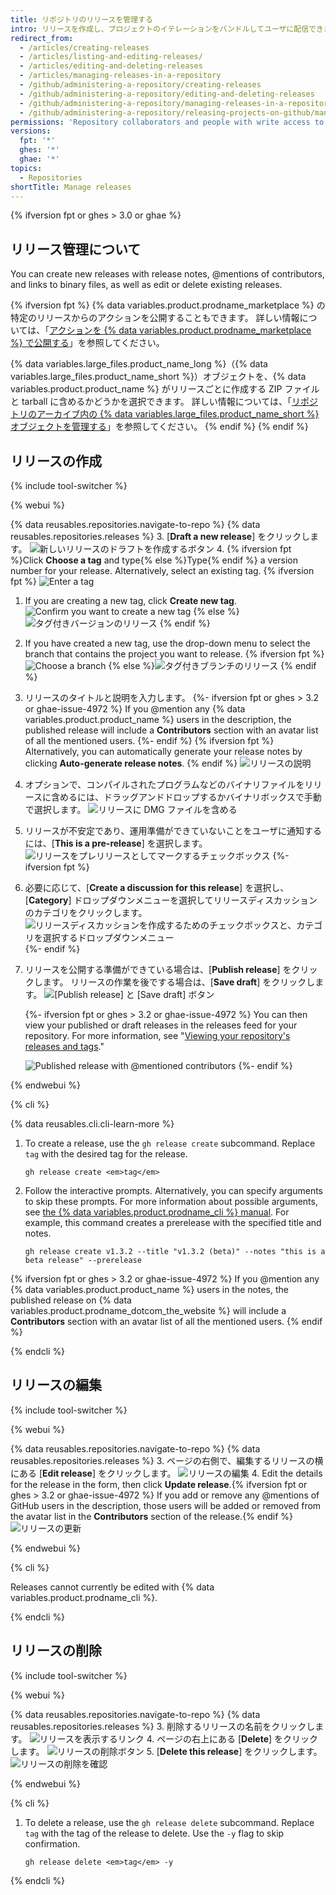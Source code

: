 ```yaml
---
title: リポジトリのリリースを管理する
intro: リリースを作成し、プロジェクトのイテレーションをバンドルしてユーザに配信できます。
redirect_from:
  - /articles/creating-releases
  - /articles/listing-and-editing-releases/
  - /articles/editing-and-deleting-releases
  - /articles/managing-releases-in-a-repository
  - /github/administering-a-repository/creating-releases
  - /github/administering-a-repository/editing-and-deleting-releases
  - /github/administering-a-repository/managing-releases-in-a-repository
  - /github/administering-a-repository/releasing-projects-on-github/managing-releases-in-a-repository
permissions: 'Repository collaborators and people with write access to a repository can create, edit, and delete a release.'
versions:
  fpt: '*'
  ghes: '*'
  ghae: '*'
topics:
  - Repositories
shortTitle: Manage releases
---
```


{% ifversion fpt or ghes > 3.0 or ghae %}

## リリース管理について

You can create new releases with release notes, @mentions of contributors, and links to binary files, as well as edit or delete existing releases.

{% ifversion fpt %}
{% data variables.product.prodname_marketplace %} の特定のリリースからのアクションを公開することもできます。 詳しい情報については、「<a href="/actions/creating-actions/publishing-actions-in-github-marketplace" class="dotcom-only">アクションを {% data variables.product.prodname_marketplace %} で公開する</a>」を参照してください。

{% data variables.large_files.product_name_long %}（{% data variables.large_files.product_name_short %}）オブジェクトを、{% data variables.product.product_name %} がリリースごとに作成する ZIP ファイルと tarball に含めるかどうかを選択できます。 詳しい情報については、「[リポジトリのアーカイブ内の {% data variables.large_files.product_name_short %} オブジェクトを管理する](/github/administering-a-repository/managing-git-lfs-objects-in-archives-of-your-repository)」を参照してください。
{% endif %}
{% endif %}

## リリースの作成

{% include tool-switcher %}

{% webui %}

{% data reusables.repositories.navigate-to-repo %}
{% data reusables.repositories.releases %}
3. [**Draft a new release**] をクリックします。 ![新しいリリースのドラフトを作成するボタン](/assets/images/help/releases/draft_release_button.png)
4. {% ifversion fpt %}Click **Choose a tag** and type{% else %}Type{% endif %} a version number for your release. Alternatively, select an existing tag.
   {% ifversion fpt %}
   ![Enter a tag](/assets/images/help/releases/releases-tag-create.png)
1. If you are creating a new tag, click **Create new tag**. ![Confirm you want to create a new tag](/assets/images/help/releases/releases-tag-create-confirm.png)
   {% else %}
   ![タグ付きバージョンのリリース](/assets/images/enterprise/releases/releases-tag-version.png)
{% endif %}
5. If you have created a new tag, use the drop-down menu to select the branch that contains the project you want to release.
   {% ifversion fpt %}![Choose a branch](/assets/images/help/releases/releases-choose-branch.png)
   {% else %}![タグ付きブランチのリリース](/assets/images/enterprise/releases/releases-tag-branch.png)
   {% endif %}
6. リリースのタイトルと説明を入力します。
   {%- ifversion fpt or ghes > 3.2 or ghae-issue-4972 %}
   If you @mention any {% data variables.product.product_name %} users in the description, the published release will include a **Contributors** section with an avatar list of all the mentioned users.
   {%- endif %}
   {% ifversion fpt %} Alternatively, you can automatically generate your release notes by clicking **Auto-generate release notes**.
   {% endif %}
   ![リリースの説明](/assets/images/help/releases/releases_description_auto.png)
7. オプションで、コンパイルされたプログラムなどのバイナリファイルをリリースに含めるには、ドラッグアンドドロップするかバイナリボックスで手動で選択します。 ![リリースに DMG ファイルを含める](/assets/images/help/releases/releases_adding_binary.gif)
8. リリースが不安定であり、運用準備ができていないことをユーザに通知するには、[**This is a pre-release**] を選択します。 ![リリースをプレリリースとしてマークするチェックボックス](/assets/images/help/releases/prerelease_checkbox.png)
{%- ifversion fpt %}
1. 必要に応じて、[**Create a discussion for this release**] を選択し、[**Category**] ドロップダウンメニューを選択してリリースディスカッションのカテゴリをクリックします。 ![リリースディスカッションを作成するためのチェックボックスと、カテゴリを選択するドロップダウンメニュー](/assets/images/help/releases/create-release-discussion.png)
{%- endif %}
9. リリースを公開する準備ができている場合は、[**Publish release**] をクリックします。 リリースの作業を後でする場合は、[**Save draft**] をクリックします。 ![[Publish release] と [Save draft] ボタン](/assets/images/help/releases/release_buttons.png)

   {%- ifversion fpt or ghes > 3.2 or ghae-issue-4972 %}
   You can then view your published or draft releases in the releases feed for your repository. For more information, see "[Viewing your repository's releases and tags](/github/administering-a-repository/releasing-projects-on-github/viewing-your-repositorys-releases-and-tags)."

   ![Published release with @mentioned contributors](/assets/images/help/releases/releases-overview-with-contributors.png)
   {%- endif %}

{% endwebui %}

{% cli %}

{% data reusables.cli.cli-learn-more %}

1. To create a release, use the `gh release create` subcommand. Replace `tag` with the desired tag for the release.

   ```shell
   gh release create <em>tag</em>
   ```

2. Follow the interactive prompts. Alternatively, you can specify arguments to skip these prompts. For more information about possible arguments, see [the {% data variables.product.prodname_cli %} manual](https://cli.github.com/manual/gh_release_create). For example, this command creates a prerelease with the specified title and notes.

   ```shell
   gh release create v1.3.2 --title "v1.3.2 (beta)" --notes "this is a beta release" --prerelease
   ```
{% ifversion fpt or ghes > 3.2 or ghae-issue-4972 %}
If you @mention any {% data variables.product.product_name %} users in the notes, the published release on {% data variables.product.prodname_dotcom_the_website %} will include a **Contributors** section with an avatar list of all the mentioned users.
{% endif %}

{% endcli %}

## リリースの編集

{% include tool-switcher %}

{% webui %}

{% data reusables.repositories.navigate-to-repo %}
{% data reusables.repositories.releases %}
3. ページの右側で、編集するリリースの横にある [**Edit release**] をクリックします。 ![リリースの編集](/assets/images/help/releases/edit-release.png)
4. Edit the details for the release in the form, then click **Update release**.{% ifversion fpt or ghes > 3.2 or ghae-issue-4972 %} If you add or remove any @mentions of GitHub users in the description, those users will be added or removed from the avatar list in the **Contributors** section of the release.{% endif %} ![リリースの更新](/assets/images/help/releases/update-release.png)

{% endwebui %}

{% cli %}

Releases cannot currently be edited with {% data variables.product.prodname_cli %}.

{% endcli %}

## リリースの削除

{% include tool-switcher %}

{% webui %}

{% data reusables.repositories.navigate-to-repo %}
{% data reusables.repositories.releases %}
3. 削除するリリースの名前をクリックします。 ![リリースを表示するリンク](/assets/images/help/releases/release-name-link.png)
4. ページの右上にある [**Delete**] をクリックします。 ![リリースの削除ボタン](/assets/images/help/releases/delete-release.png)
5. [**Delete this release**] をクリックします。 ![リリースの削除を確認](/assets/images/help/releases/confirm-delete-release.png)

{% endwebui %}

{% cli %}

1. To delete a release, use the `gh release delete` subcommand. Replace `tag` with the tag of the release to delete. Use the `-y` flag to skip confirmation.

   ```shell
   gh release delete <em>tag</em> -y
   ```

{% endcli %}
